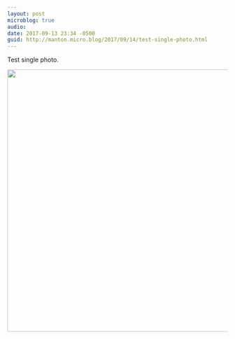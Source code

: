 ```yaml
---
layout: post
microblog: true
audio: 
date: 2017-09-13 23:34 -0500
guid: http://manton.micro.blog/2017/09/14/test-single-photo.html
---
```

Test single photo.

<img src="http://micro.manton.org/uploads/2017/290f6bd2a5.jpg" width="600" height="599" />
